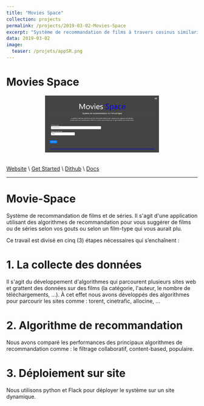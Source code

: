 ```yaml
---
title: "Movies Space"
collection: projects
permalink: /projects/2019-03-02-Movies-Space
excerpt: "Système de recommandation de films à travers cosinus similarity"
data: 2019-03-02
image:
  teaser: /projets/appSR.png
---
```


# Movies Space


<div align="center">
<img src="/images/projets/appSR.PNG" style="height:150px; width:300px;" />
</div><br />

[Website](https://movie-space.herokuapp.com/) \ [Get Started](http://armelsoubeiga.pythonanywhere.com/post/9/) \ [Dithub](https://github.com/armelsoubeiga/Movie-Space) \ [Docs]() 

------

# Movie-Space
Système de recommandation de films et de séries. Il s'agit d'une application utilisant des algorithmes de recommandation pour vous suggérer de films ou de séries selon vos gouts ou selon un film-type qui vous aurait plu.

Ce travail est divisé en cinq (3) étapes nécessaires qui s’enchaînent :

# 1. La collecte des données
Il s'agit du développement d'algorithmes qui parcourent plusieurs sites web et grattent des données sur des films (la catégorie, l'auteur, le nombre de téléchargements, ...). À cet effet nous avons développés des algorithmes pour parcourir les sites comme : torent, cinetrafic, allocine, ...

# 2. Algorithme de recommandation
Nous avons comparé les performances des principaux algorithmes de recommandation comme : le filtrage collaboratif, content-based, populaire.

# 3. Déploiement sur site
Nous utilisons python et Flack pour déployer le système sur un site dynamique.

